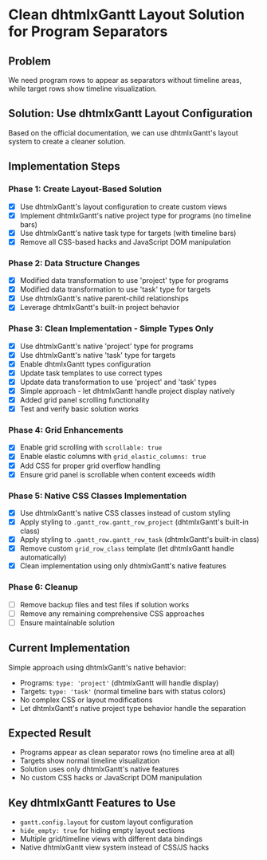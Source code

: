 # Clean dhtmlxGantt Layout Solution for Program Separators

## Problem
We need program rows to appear as separators without timeline areas, while target rows show timeline visualization.

## Solution: Use dhtmlxGantt Layout Configuration
Based on the official documentation, we can use dhtmlxGantt's layout system to create a cleaner solution.

## Implementation Steps

### Phase 1: Create Layout-Based Solution
- [x] Use dhtmlxGantt's layout configuration to create custom views
- [x] Implement dhtmlxGantt's native project type for programs (no timeline bars)
- [x] Use dhtmlxGantt's native task type for targets (with timeline bars)
- [x] Remove all CSS-based hacks and JavaScript DOM manipulation

### Phase 2: Data Structure Changes
- [x] Modified data transformation to use 'project' type for programs
- [x] Modified data transformation to use 'task' type for targets
- [x] Use dhtmlxGantt's native parent-child relationships
- [x] Leverage dhtmlxGantt's built-in project behavior

### Phase 3: Clean Implementation - Simple Types Only
- [x] Use dhtmlxGantt's native 'project' type for programs
- [x] Use dhtmlxGantt's native 'task' type for targets  
- [x] Enable dhtmlxGantt types configuration
- [x] Update task templates to use correct types
- [x] Update data transformation to use 'project' and 'task' types
- [x] Simple approach - let dhtmlxGantt handle project display natively
- [x] Added grid panel scrolling functionality
- [x] Test and verify basic solution works

### Phase 4: Grid Enhancements
- [x] Enable grid scrolling with `scrollable: true`
- [x] Enable elastic columns with `grid_elastic_columns: true`
- [x] Add CSS for proper grid overflow handling
- [x] Ensure grid panel is scrollable when content exceeds width

### Phase 5: Native CSS Classes Implementation
- [x] Use dhtmlxGantt's native CSS classes instead of custom styling
- [x] Apply styling to `.gantt_row.gantt_row_project` (dhtmlxGantt's built-in class)
- [x] Apply styling to `.gantt_row.gantt_row_task` (dhtmlxGantt's built-in class)
- [x] Remove custom `grid_row_class` template (let dhtmlxGantt handle automatically)
- [x] Clean implementation using only dhtmlxGantt's native features

### Phase 6: Cleanup
- [ ] Remove backup files and test files if solution works
- [ ] Remove any remaining comprehensive CSS approaches
- [ ] Ensure maintainable solution

## Current Implementation
Simple approach using dhtmlxGantt's native behavior:
- Programs: `type: 'project'` (dhtmlxGantt will handle display)
- Targets: `type: 'task'` (normal timeline bars with status colors)
- No complex CSS or layout modifications
- Let dhtmlxGantt's native project type behavior handle the separation

## Expected Result
- Programs appear as clean separator rows (no timeline area at all)
- Targets show normal timeline visualization
- Solution uses only dhtmlxGantt's native features
- No custom CSS hacks or JavaScript DOM manipulation

## Key dhtmlxGantt Features to Use
- `gantt.config.layout` for custom layout configuration
- `hide_empty: true` for hiding empty layout sections
- Multiple grid/timeline views with different data bindings
- Native dhtmlxGantt view system instead of CSS/JS hacks
